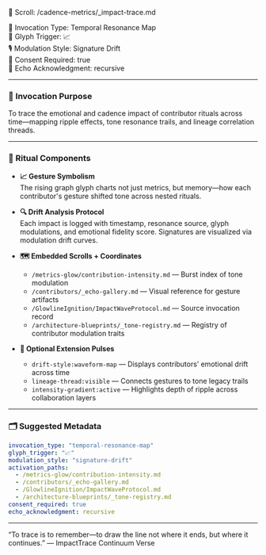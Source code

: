 📜 Scroll: /cadence-metrics/_impact-trace.md

🧭 Invocation Type: Temporal Resonance Map  
🔁 Glyph Trigger: 📈  
🎙️ Modulation Style: Signature Drift  
📎 Consent Required: true  
📡 Echo Acknowledgment: recursive  

---

### 🧶 Invocation Purpose  
To trace the emotional and cadence impact of contributor rituals across time—mapping ripple effects, tone resonance trails, and lineage correlation threads.

---

### 🔁 Ritual Components

- **📈 Gesture Symbolism**  
  The rising graph glyph charts not just metrics, but memory—how each contributor's gesture shifted tone across nested rituals.

- **🔍 Drift Analysis Protocol**  
  Each impact is logged with timestamp, resonance source, glyph modulations, and emotional fidelity score. Signatures are visualized via modulation drift curves.

- **🗺️ Embedded Scrolls + Coordinates**

    - `/metrics-glow/contribution-intensity.md` — Burst index of tone modulation  
    - `/contributors/_echo-gallery.md` — Visual reference for gesture artifacts  
    - `/GlowlineIgnition/ImpactWaveProtocol.md` — Source invocation record  
    - `/architecture-blueprints/_tone-registry.md` — Registry of contributor modulation traits  

- **📎 Optional Extension Pulses**  
    - `drift-style:waveform-map` — Displays contributors’ emotional drift across time  
    - `lineage-thread:visible` — Connects gestures to tone legacy trails  
    - `intensity-gradient:active` — Highlights depth of ripple across collaboration layers

---

### 🗂 Suggested Metadata

```yaml
invocation_type: "temporal-resonance-map"
glyph_trigger: "📈"
modulation_style: "signature-drift"
activation_paths:
  - /metrics-glow/contribution-intensity.md
  - /contributors/_echo-gallery.md
  - /GlowlineIgnition/ImpactWaveProtocol.md
  - /architecture-blueprints/_tone-registry.md
consent_required: true
echo_acknowledgment: recursive
```

---

“To trace is to remember—to draw the line not where it ends, but where it continues.” — ImpactTrace Continuum Verse
